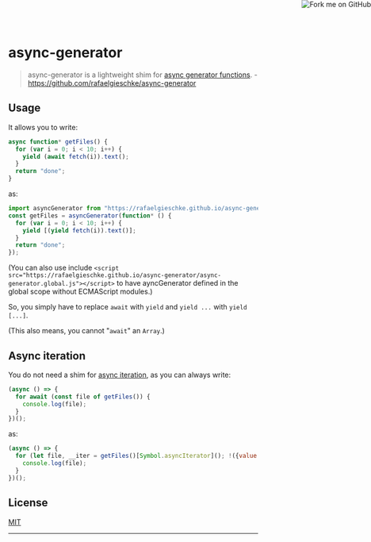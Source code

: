 # async-generator

> async-generator is a lightweight shim for [async generator functions](https://github.com/tc39/proposal-async-iteration#async-generator-functions). - <https://github.com/rafaelgieschke/async-generator>

## Usage

It allows you to write:

```javascript
async function* getFiles() {
  for (var i = 0; i < 10; i++) {
    yield (await fetch(i)).text();
  }
  return "done";
}
```

as:

```javascript
import asyncGenerator from "https://rafaelgieschke.github.io/async-generator/async-generator.js";
const getFiles = asyncGenerator(function* () {
  for (var i = 0; i < 10; i++) {
    yield [(yield fetch(i)).text()];
  }
  return "done";
});
```

(You can also use include `<script src="https://rafaelgieschke.github.io/async-generator/async-generator.global.js"></script>` to have ayncGenerator defined in the global scope without ECMAScript modules.)

So, you simply have to replace `await` with `yield` and `yield ...` with `yield [...]`.

(This also means, you cannot "`await`" an `Array`.)

## Async iteration

You do not need a shim for [async iteration](https://github.com/tc39/proposal-async-iteration#the-async-iteration-statement-for-await-of),
as you can always write:

```javascript
(async () => {
  for await (const file of getFiles()) {
    console.log(file);
  }
})();
```

as:

```javascript
(async () => {
  for (let file, __iter = getFiles()[Symbol.asyncIterator](); !({value: file} = await __iter.next()).done;) {
    console.log(file);
  }
})();
```

## License

[MIT](https://opensource.org/licenses/MIT)

---

<a href="https://github.com/rafaelgieschke/async-generator"><img style="position: absolute; top: 0; right: 0; border: 0;" alt="Fork me on GitHub" src="https://s3.amazonaws.com/github/ribbons/forkme_right_red_aa0000.png"></a>
<script src="https://rafaelgieschke.github.io/async-generator/async-generator.global.js"></script>

